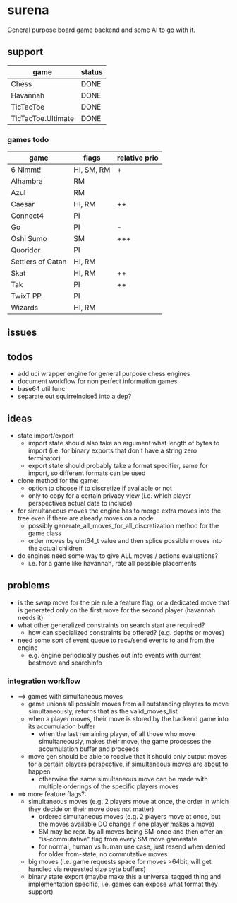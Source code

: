 # surena

General purpose board game backend and some AI to go with it.

## support
|game|status|
|---|---|
|Chess|DONE|
|Havannah|DONE|
|TicTacToe|DONE|
|TicTacToe.Ultimate|DONE|

### games todo

|game|flags|relative prio|
|---|---|---|
|6 Nimmt!|HI, SM, RM|+|
|Alhambra|RM||
|Azul|RM||
|Caesar|HI, RM|++|
|Connect4|PI||
|Go|PI|-|
|Oshi Sumo|SM|+++|
|Quoridor|PI||
|Settlers of Catan|HI, RM||
|Skat|HI, RM|++|
|Tak|PI|++|
|TwixT PP|PI||
|Wizards|HI, RM||


## issues


## todos
* add uci wrapper engine for general purpose chess engines
* document workflow for non perfect information games
* base64 util func
* separate out squirrelnoise5 into a dep?

## ideas
* state import/export
  * import state should also take an argument what length of bytes to import (i.e. for binary exports that don't have a string zero terminator)
  * export state should probably take a format specifier, same for import, so different formats can be used
* clone method for the game:
  * option to choose if to discretize if available or not
  * only to copy for a certain privacy view (i.e. which player perspectives actual data to include)
* for simultaneous moves the engine has to merge extra moves into the tree even if there are already moves on a node
  * possibly generate_all_moves_for_all_discretization method for the game class
  * order moves by uint64_t value and then splice possible moves into the actual children
* do engines need some way to give ALL moves / actions evaluations?
  * i.e. for a game like havannah, rate all possible placements

## problems
* is the swap move for the pie rule a feature flag, or a dedicated move that is generated only on the first move for the second player (havannah needs it)
* what other generalized constraints on search start are required?
  * how can specialized constraints be offered? (e.g. depths or moves)
* need some sort of event queue to recv/send events to and from the engine
  * e.g. engine periodically pushes out info events with current bestmove and searchinfo

### integration workflow
* ==> games with simultaneous moves
  * game unions all possible moves from all outstanding players to move simultaneously, returns that as the valid_moves_list
  * when a player moves, their move is stored by the backend game into its accumulation buffer
    * when the last remaining player, of all those who move simultaneously, makes their move, the game processes the accumulation buffer and proceeds
  * move gen should be able to receive that it should only output moves for a certain players perspective, if simultaneous moves are about to happen
    * otherwise the same simultaneous move can be made with multiple orderings of the specific players moves
* ==> more feature flags?:
  * simultaneous moves (e.g. 2 players move at once, the order in which they decide on their move does not matter)
    * ordered simultaneous moves (e.g. 2 players move at once, but the moves available DO change if one player makes a move)
    * SM may be repr. by all moves being SM-once and then offer an "is-commutative" flag from every SM move gamestate
    * for normal, human vs human use case, just resend when denied for older from-state, no commutative moves
  * big moves (i.e. game requests space for moves >64bit, will get handled via requested size byte buffers)
  * binary state export (maybe make this a universal tagged thing and implementation specific, i.e. games can expose what format they support)
